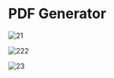 # PDF Generator

![21](https://user-images.githubusercontent.com/77249679/133463794-17806774-dbbd-4196-9d42-7a3c9a85d2e0.PNG)

![222](https://user-images.githubusercontent.com/77249679/133463814-90bbb59f-0755-4ce0-a319-7364ef8adf18.PNG)

![23](https://user-images.githubusercontent.com/77249679/133463824-ee106eb9-c979-47ff-bbb8-e391b6930c2f.PNG)
